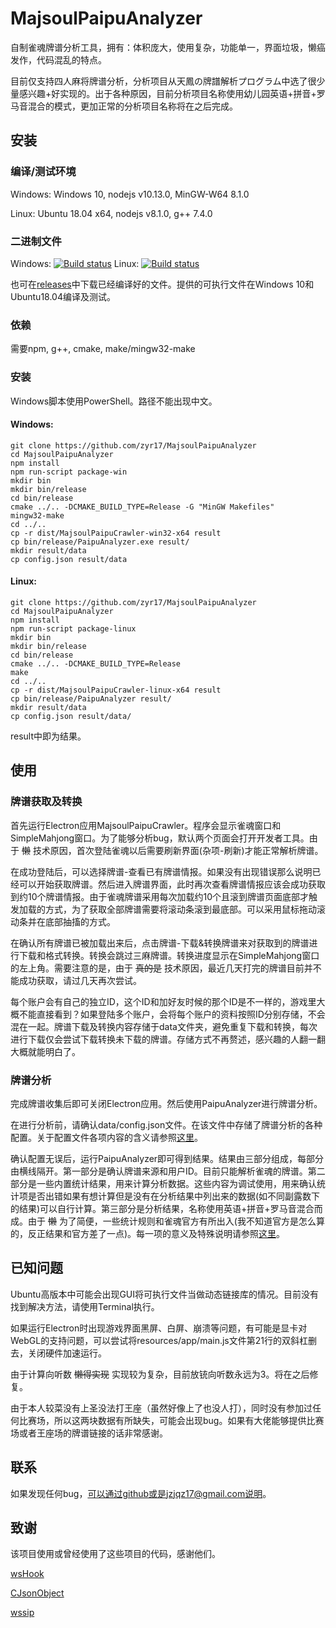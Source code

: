 # MajsoulPaipuAnalyzer

自制雀魂牌谱分析工具，拥有：体积庞大，使用复杂，功能单一，界面垃圾，懒癌发作，代码混乱的特点。

目前仅支持四人麻将牌谱分析，分析项目从天鳳の牌譜解析プログラム中选了很少量感兴趣+好实现的。出于各种原因，目前分析项目名称使用幼儿园英语+拼音+罗马音混合的模式，更加正常的分析项目名称将在之后完成。

## 安装

### 编译/测试环境

Windows: Windows 10, nodejs v10.13.0, MinGW-W64 8.1.0

Linux: Ubuntu 18.04 x64, nodejs v8.1.0, g++ 7.4.0

### 二进制文件

Windows: [![Build status](https://ci.appveyor.com/api/projects/status/fyirnuhsunq73brc?svg=true)](https://ci.appveyor.com/project/zyr17/majsoulpaipuanalyzer) Linux: [![Build status](https://ci.appveyor.com/api/projects/status/i22ex7a644qasmxx?svg=true)](https://ci.appveyor.com/project/zyr17/majsoulpaipuanalyzer-ko5wy)

也可在[releases](https://github.com/zyr17/MajsoulPaipuAnalyzer/releases)中下载已经编译好的文件。提供的可执行文件在Windows 10和Ubuntu18.04编译及测试。

### 依赖

需要npm, g++, cmake, make/mingw32-make

### 安装

Windows脚本使用PowerShell。路径不能出现中文。

#### Windows:
    
    git clone https://github.com/zyr17/MajsoulPaipuAnalyzer
    cd MajsoulPaipuAnalyzer
    npm install
    npm run-script package-win
    mkdir bin
    mkdir bin/release
    cd bin/release
    cmake ../.. -DCMAKE_BUILD_TYPE=Release -G "MinGW Makefiles"
    mingw32-make
    cd ../..
    cp -r dist/MajsoulPaipuCrawler-win32-x64 result
    cp bin/release/PaipuAnalyzer.exe result/
    mkdir result/data
    cp config.json result/data

#### Linux:

    git clone https://github.com/zyr17/MajsoulPaipuAnalyzer
    cd MajsoulPaipuAnalyzer
    npm install
    npm run-script package-linux
    mkdir bin
    mkdir bin/release
    cd bin/release
    cmake ../.. -DCMAKE_BUILD_TYPE=Release
    make
    cd ../..
    cp -r dist/MajsoulPaipuCrawler-linux-x64 result
    cp bin/release/PaipuAnalyzer result/
    mkdir result/data
    cp config.json result/data/

result中即为结果。

## 使用

### 牌谱获取及转换

首先运行Electron应用MajsoulPaipuCrawler。程序会显示雀魂窗口和SimpleMahjong窗口。为了能够分析bug，默认两个页面会打开开发者工具。由于 ~~懒~~ 技术原因，首次登陆雀魂以后需要刷新界面(杂项-刷新)才能正常解析牌谱。

在成功登陆后，可以选择牌谱-查看已有牌谱情报。如果没有出现错误那么说明已经可以开始获取牌谱。然后进入牌谱界面，此时再次查看牌谱情报应该会成功获取到约10个牌谱情报。由于雀魂牌谱采用每次加载约10个且滚到牌谱页面底部才触发加载的方式，为了获取全部牌谱需要将滚动条滚到最底部。可以采用鼠标拖动滚动条并在底部抽搐的方式。

在确认所有牌谱已被加载出来后，点击牌谱-下载&转换牌谱来对获取到的牌谱进行下载和格式转换。转换会跳过三麻牌谱。转换进度显示在SimpleMahjong窗口的左上角。需要注意的是，由于 ~~真的是~~ 技术原因，最近几天打完的牌谱目前并不能成功获取，请过几天再次尝试。

每个账户会有自己的独立ID，这个ID和加好友时候的那个ID是不一样的，游戏里大概不能直接看到？如果登陆多个账户，会将每个账户的资料按照ID分别存储，不会混在一起。牌谱下载及转换内容存储于data文件夹，避免重复下载和转换，每次进行下载仅会尝试下载转换未下载的牌谱。存储方式不再赘述，感兴趣的人翻一翻大概就能明白了。

### 牌谱分析

完成牌谱收集后即可关闭Electron应用。然后使用PaipuAnalyzer进行牌谱分析。

在进行分析前，请确认data/config.json文件。在该文件中存储了牌谱分析的各种配置。关于配置文件各项内容的含义请参照[这里](doc/config.md)。

确认配置无误后，运行PaipuAnalyzer即可得到结果。结果由三部分组成，每部分由横线隔开。第一部分是确认牌谱来源和用户ID。目前只能解析雀魂的牌谱。第二部分是一些内置统计结果，用来计算分析数据。这些内容为调试使用，用来确认统计项是否出错如果有想计算但是没有在分析结果中列出来的数据(如不同副露数下的结果)可以自行计算。第三部分是分析结果，名称使用英语+拼音+罗马音混合而成。由于 ~~懒~~ 为了简便，一些统计规则和雀魂官方有所出入(我不知道官方是怎么算的，反正结果和官方差了一点)。每一项的意义及特殊说明请参照[这里](doc/result.md)。

## 已知问题

Ubuntu高版本中可能会出现GUI将可执行文件当做动态链接库的情况。目前没有找到解决方法，请使用Terminal执行。

如果运行Electron时出现游戏界面黑屏、白屏、崩溃等问题，有可能是显卡对WebGL的支持问题，可以尝试将resources/app/main.js文件第21行的双斜杠删去，关闭硬件加速运行。

由于计算向听数 ~~懒得实现~~ 实现较为复杂，目前放铳向听数永远为3。将在之后修复。

由于本人较菜没有上圣没法打王座（虽然好像上了也没人打），同时没有参加过任何比赛场，所以这两块数据有所缺失，可能会出现bug。如果有大佬能够提供比赛场或者王座场的牌谱链接的话非常感谢。

## 联系

如果发现任何bug，可以通过github或是jzjqz17@gmail.com说明。

## 致谢

该项目使用或曾经使用了这些项目的代码，感谢他们。

[wsHook](https://github.com/skepticfx/wshook)

[CJsonObject](https://github.com/Bwar/CJsonObject)

[wssip](https://github.com/nccgroup/wssip)